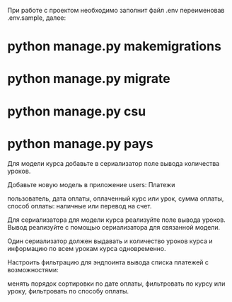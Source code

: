 При работе с проектом необходимо заполнит файл .env переименовав .env.sample, далее:
# python manage.py makemigrations
# python manage.py migrate
# python manage.py csu
# python manage.py pays

Для модели курса добавьте в сериализатор поле вывода количества уроков. 

Добавьте новую модель в приложение users:
Платежи

пользователь,
дата оплаты,
оплаченный курс или урок,
сумма оплаты,
способ оплаты: наличные или перевод на счет.

Для сериализатора для модели курса реализуйте поле вывода уроков. Вывод реализуйте с помощью сериализатора для связанной модели.

Один сериализатор должен выдавать и количество уроков курса и информацию по всем урокам курса одновременно.

Настроить фильтрацию для эндпоинта вывода списка платежей с возможностями:

менять порядок сортировки по дате оплаты,
фильтровать по курсу или уроку,
фильтровать по способу оплаты.
